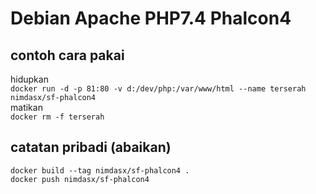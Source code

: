# Debian Apache PHP7.4 Phalcon4
## contoh cara pakai
hidupkan  
`docker run -d -p 81:80 -v d:/dev/php:/var/www/html --name terserah nimdasx/sf-phalcon4`  
matikan  
`docker rm -f terserah`
## catatan pribadi (abaikan)
````
docker build --tag nimdasx/sf-phalcon4 . 
docker push nimdasx/sf-phalcon4
````